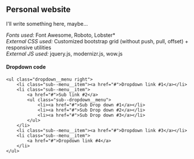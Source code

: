 ## Personal website ##
I'll write something here, maybe...    
  
*Fonts used:* Font Awesome, Roboto, Lobster*  
*External CSS used:* Customized bootstrap grid (without push, pull, offset) + responsive utilities  
*External JS used:* jquery.js, modernizr.js, wow.js  

#### Dropdown code ####
    <ul class="dropdown__menu right">
        <li class="sub--menu__item"><a href="#">Dropdown link #1</a></li>
        <li class="sub--menu__item">
            <a href="#">Sub link #2</a>
            <ul class="sub--dropdown__menu">
                <li><a href="#">Sub Drop down #1</a></li>
                <li><a href="#">Sub Drop down #2</a></li>
                <li><a href="#">Sub Drop down #3</a></li>
            </ul>
        </li>
        <li class="sub--menu__item"><a href="#">Dropdown link #3</a></li>
        <li class="sub--menu__item">
            <a href="#">Dropdown link #4</a>
        </li>
    </ul>
